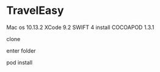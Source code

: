 # TravelEasy

Mac os 10.13.2
XCode 9.2
SWIFT 4
install COCOAPOD 1.3.1

clone

enter folder

pod install 


